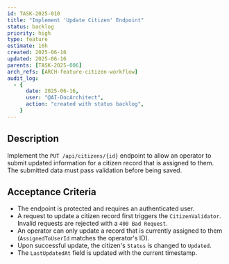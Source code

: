 ```yaml
---
id: TASK-2025-010
title: "Implement 'Update Citizen' Endpoint"
status: backlog
priority: high
type: feature
estimate: 16h
created: 2025-06-16
updated: 2025-06-16
parents: [TASK-2025-006]
arch_refs: [ARCH-feature-citizen-workflow]
audit_log:
  - {
      date: 2025-06-16,
      user: "@AI-DocArchitect",
      action: "created with status backlog",
    }
---
```


## Description

Implement the `PUT /api/citizens/{id}` endpoint to allow an operator to submit updated information for a citizen record that is assigned to them. The submitted data must pass validation before being saved.

## Acceptance Criteria

- The endpoint is protected and requires an authenticated user.
- A request to update a citizen record first triggers the `CitizenValidator`. Invalid requests are rejected with a `400 Bad Request`.
- An operator can only update a record that is currently assigned to them (`AssignedToUserId` matches the operator's ID).
- Upon successful update, the citizen's `Status` is changed to `Updated`.
- The `LastUpdatedAt` field is updated with the current timestamp.
